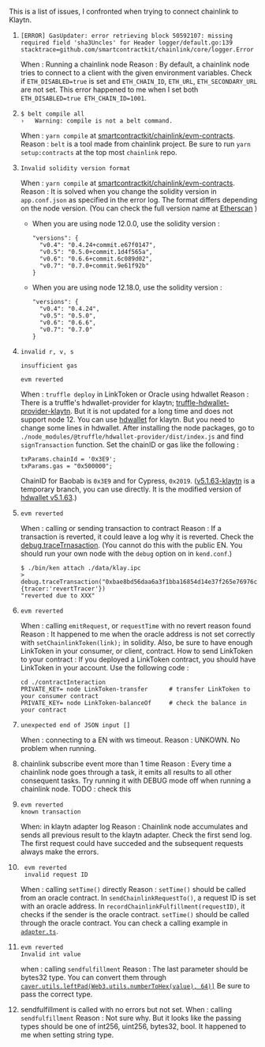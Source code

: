 This is a list of issues, I confronted when trying to connect chainlink to Klaytn.

1.  ```
    [ERROR] GasUpdater: error retrieving block 50592107: missing required field 'sha3Uncles' for Header logger/default.go:139   stacktrace=github.com/smartcontractkit/chainlink/core/logger.Error
    ```
    When : Running a chainlink node
    Reason : By default, a chainlink node tries to connect to a client with the given environment variables. Check if `ETH_DISABLED=true` is set and `ETH_CHAIN_ID`, `ETH_URL`, `ETH_SECONDARY_URL` are not set. This error happened to me when I set both `ETH_DISABLED=true ETH_CHAIN_ID=1001`.

1.  ```
    $ belt compile all
    ›   Warning: compile is not a belt command.
    ```
    When : `yarn compile` at [smartcontractkit/chainlink/evm-contracts](https://github.com/smartcontractkit/chainlink/tree/develop/evm-contracts).
    Reason : `belt` is a tool made from chainlink project. Be sure to run `yarn setup:contracts` at the top most `chainlink` repo.

1.  ```
    Invalid solidity version format
    ```
    When : `yarn compile` at [smartcontractkit/chainlink/evm-contracts](https://github.com/smartcontractkit/chainlink/tree/develop/evm-contracts).
    Reason : It is solved when you change the solidity version in `app.conf.json` as specified in the error log. The format differs depending on the node version. (You can check the full version name at [Etherscan](https://etherscan.io/solcversions) )
      - When you are using node 12.0.0, use the solidity version :
        ```
        "versions": {
          "v0.4": "0.4.24+commit.e67f0147",
          "v0.5": "0.5.0+commit.1d4f565a",
          "v0.6": "0.6.6+commit.6c089d02",
          "v0.7": "0.7.0+commit.9e61f92b"
        }
        ```
      - When you are using node 12.18.0, use the solidity version :
        ```
        "versions": {
          "v0.4": "0.4.24",
          "v0.5": "0.5.0",
          "v0.6": "0.6.6",
          "v0.7": "0.7.0"
        }
        ```

1.  ```
    invalid r, v, s
    ```
    ```
    insufficient gas
    ```
    ```
    evm reverted
    ```
    When : `truffle deploy` in LinkToken or Oracle using hdwallet
    Reason : There is a truffle's hdwallet-provider for klaytn; [truffle-hdwallet-provider-klaytn](https://github.com/klaytn/truffle-hdwallet-provider-klaytn). But it is not updated for a long time and does not support node 12. You can use [hdwallet](https://github.com/trufflesuite/truffle/tree/develop/packages/hdwallet-provider) for klaytn. But you need to change some lines in hdwallet. After installing the node packages, go to `./node_modules/@truffle/hdwallet-provider/dist/index.js` and find `signTransaction` function. Set the chainID or gas like the following :
    ```
    txParams.chainId = '0x3E9';
    txParams.gas = "0x500000";
    ```
    ChainID for Baobab is `0x3E9` and for Cypress, `0x2019`.
    ([v5.1.63-klaytn](https://github.com/klaytn/truffle-hdwallet-provider-klaytn/tree/v5.1.63-klaytn) is a temporary branch, you can use directly. It is the modified version of [hdwallet v5.1.63](https://github.com/trufflesuite/truffle/tree/v5.1.63/packages/hdwallet-provider).)

1.  ```
    evm reverted
    ```
    When : calling or sending transaction to contract
    Reason : If a transaction is reverted, it could leave a log why it is reverted. Check the [debug.traceTrnasaction](https://docs.klaytn.com/bapp/json-rpc/api-references/debug/tracing#debug_tracetransaction). (You cannot do this with the public EN. You should run your own node with the `debug` option on in `kend.conf`.)
    ```
    $ ./bin/ken attach ./data/klay.ipc
    > debug.traceTransaction("0xbae8bd56daa6a3f1bba16854d14e37f265e76976c960ac57c4c7b56a78729e53", {tracer:'revertTracer'})
    "reverted due to XXX"
    ```

1.  ```
    evm reverted
    ```
    When : calling `emitRequest`, or `requestTime` with no revert reason found
    Reason : It happened to me when the oracle address is not set correctly with `setChainlinkToken(link);` in solidity. Also, be sure to have enough LinkToken in your consumer, or client, contract.
    How to send LinkToken to your contract : If you deployed a LinkToken contract, you should have LinkToken in your account. Use the following code :
    ```
    cd ./contractInteraction
    PRIVATE_KEY= node LinkToken-transfer      # transfer LinkToken to your consumer contract
    PRIVATE_KEY= node LinkToken-balanceOf     # check the balance in your contract
    ```

1.  ```
    unexpected end of JSON input []
    ```
    When : connecting to a EN with ws timeout.
    Reason : UNKOWN. No problem when running.

1.  chainlink subscribe event more than 1 time
    Reason : Every time a chainlink node goes through a task, it emits all results to all other consequent tasks. Try running it with DEBUG mode off when running a chainlink node. TODO : check this

1.  ```
    evm reverted
    known transaction
    ```
    When: in klaytn adapter log
    Reason : Chainlink node accumulates and sends all previous result to the klaytn adapter. Check the first send log. The first request could have succeded and the subsequent requests always make the errors.

1. ```
    evm reverted
    invalid request ID
    ```
    When : calling `setTime()` directly
    Reason : `setTime()` should be called from an oracle contract. In `sendChainlinkRequestTo()`, a request ID is set with an oracle address. In `recordChainlinkFulfillment(requestID)`, it checks if the sender is the oracle contract. `setTime()` should be called through the oracle contract. You can check a calling example in [`adapter.ts`](https://github.com/winnie-byun/external-adapters-js/blob/klaytn/klaytn/src/adapter.ts#L42-L52).

1.  ```
    evm reverted
    Invalid int value
    ```
    when : calling `sendfulfillment`
    Reason : The last parameter should be bytes32 type. You can convert them through [`caver.utils.leftPad(Web3.utils.numberToHex(value), 64)]`](https://github.com/winnie-byun/external-adapters-js/blob/klaytn/klaytn/src/adapter.ts#L32-L45) Be sure to pass the correct type.

1.  sendfulfillment is called with no errors but not set.
    When : calling `sendfulfillment`
    Reason : Not sure why. But it looks like the passing types should be one of int256, uint256, bytes32, bool. It happened to me when setting string type.
